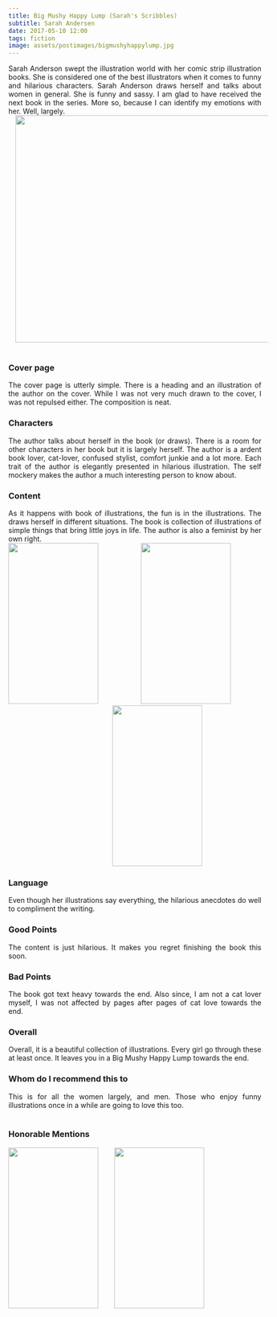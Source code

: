 ```yaml
---
title: Big Mushy Happy Lump (Sarah's Scribbles)
subtitle: Sarah Andersen
date: 2017-05-10 12:00
tags: fiction
image: assets/postimages/bigmushyhappylump.jpg
---
```


<div dir="ltr" style="text-align: left;" trbidi="on">
<div style="text-align: justify;">
Sarah Anderson swept the illustration world with her comic strip illustration books. She is considered one of the best illustrators when it comes to funny and hilarious characters. Sarah Anderson draws herself and talks about women in general. She is funny and sassy. I am glad to have received the next book in the series. More so, because I can identify my emotions with her. Well, largely.<br />
<div class="separator" style="clear: both; text-align: center;">
<a href="https://4.bp.blogspot.com/-XAaGmXVH9Rc/WKVkxG2sr6I/AAAAAAAAEPg/anjABWlawMUUOyNM_IzNN8kWb7IHS7OSwCLcB/s1600/FullSizeRender%2B%25281%2529.jpg" imageanchor="1" style="margin-left: 1em; margin-right: 1em;"><img border="0" height="452" src="https://4.bp.blogspot.com/-XAaGmXVH9Rc/WKVkxG2sr6I/AAAAAAAAEPg/anjABWlawMUUOyNM_IzNN8kWb7IHS7OSwCLcB/s640/FullSizeRender%2B%25281%2529.jpg" width="640" /></a></div>
<br /></div>
<h3 style="text-align: justify;">
Cover page&nbsp;</h3>
<div style="text-align: justify;">
The cover page is utterly simple. There is a heading and an illustration of the author on the cover. While I was not very much drawn to the cover, I was not repulsed either. The composition is neat.&nbsp;</div>
<h3 style="text-align: justify;">
Characters&nbsp;</h3>
<div style="text-align: justify;">
The author talks about herself in the book (or draws). There is a room for other characters in her book but it is largely herself. The author is a ardent book lover, cat-lover, confused stylist, comfort junkie and a lot more. Each trait of the author is elegantly presented in hilarious illustration. The self mockery makes the author a much interesting person to know about.&nbsp;</div>
<h3 style="text-align: justify;">
Content&nbsp;</h3>
<div style="text-align: justify;">
As it happens with book of illustrations, the fun is in the illustrations. The draws herself in different situations. The book is collection of illustrations of simple things that bring little joys in life. The author is also a feminist by her own right.&nbsp;</div>
<div class="separator" style="clear: both; text-align: center;">
<a href="https://3.bp.blogspot.com/-6GA1ph_i8hk/WKLVaODGMyI/AAAAAAAAEPE/yUTVE6Kg5vAEp7P2hl5UFFoHQM6YPT3yQCEw/s1600/IMG_8360.PNG" imageanchor="1" style="clear: left; float: left; margin-bottom: 1em; margin-right: 1em;"><img border="0" height="320" src="https://3.bp.blogspot.com/-6GA1ph_i8hk/WKLVaODGMyI/AAAAAAAAEPE/yUTVE6Kg5vAEp7P2hl5UFFoHQM6YPT3yQCEw/s320/IMG_8360.PNG" width="179" /></a></div>
<div style="text-align: justify;">
&nbsp;<a href="https://3.bp.blogspot.com/-hlbe9tv1g2A/WKLVZ5Cz29I/AAAAAAAAEPA/-XOf3_ulYiAh8ixjiSMvfOIAaxi_HCHVQCEw/s1600/IMG_8361.PNG" imageanchor="1" style="clear: right; display: inline !important; margin-bottom: 1em; margin-left: 1em; text-align: center;"><img border="0" height="320" src="https://3.bp.blogspot.com/-hlbe9tv1g2A/WKLVZ5Cz29I/AAAAAAAAEPA/-XOf3_ulYiAh8ixjiSMvfOIAaxi_HCHVQCEw/s320/IMG_8361.PNG" width="179" /></a>&nbsp;&nbsp;<a href="https://1.bp.blogspot.com/-lYLoAHmuR7U/WKLVZx5868I/AAAAAAAAEO8/k5zQIhh1CvoCHmJ8tJUmD3z5HgWjUsSsACEw/s1600/IMG_8363.PNG" imageanchor="1" style="clear: right; display: inline !important; margin-bottom: 1em; margin-left: 1em; text-align: center;"><img border="0" height="320" src="https://1.bp.blogspot.com/-lYLoAHmuR7U/WKLVZx5868I/AAAAAAAAEO8/k5zQIhh1CvoCHmJ8tJUmD3z5HgWjUsSsACEw/s320/IMG_8363.PNG" width="179" /></a></div>
<h3 style="text-align: justify;">
Language&nbsp;</h3>
<div style="text-align: justify;">
Even though her illustrations say everything, the hilarious anecdotes do well to compliment the writing.&nbsp;</div>
<h3 style="text-align: justify;">
Good Points&nbsp;</h3>
<div style="text-align: justify;">
The content is just hilarious. It makes you regret finishing the book this soon.&nbsp;</div>
<h3 style="text-align: justify;">
Bad Points&nbsp;</h3>
<div style="text-align: justify;">
The book got text heavy towards the end. Also since, I am not a cat lover myself, I was not affected by pages after pages of cat love towards the end.&nbsp;</div>
<h3 style="text-align: justify;">
Overall&nbsp;</h3>
<div style="text-align: justify;">
Overall, it is a beautiful collection of illustrations. Every girl go through these at least once. It leaves you in a Big Mushy Happy Lump towards the end.&nbsp;</div>
<h3 style="text-align: justify;">
Whom do I recommend this to&nbsp;</h3>
<div style="text-align: justify;">
This is for all the women largely, and men. Those who enjoy funny illustrations once in a while are going to love this too.</div>
<div style="text-align: justify;">
<br /></div>
<h3 style="text-align: justify;">
Honorable Mentions&nbsp;</h3>
<div class="separator" style="clear: both; text-align: center;">
<a href="https://1.bp.blogspot.com/-jRMPLZ5mQO0/WKLVasru0lI/AAAAAAAAEPI/gYlrblkjiVAu-cx2GyxMQqhVoJE3Ke_oQCEw/s1600/IMG_8364.PNG" imageanchor="1" style="clear: left; float: left; margin-bottom: 1em; margin-right: 1em;"><img border="0" height="320" src="https://1.bp.blogspot.com/-jRMPLZ5mQO0/WKLVasru0lI/AAAAAAAAEPI/gYlrblkjiVAu-cx2GyxMQqhVoJE3Ke_oQCEw/s320/IMG_8364.PNG" width="179" /></a></div>
<div style="text-align: justify;">
&nbsp;<a href="https://4.bp.blogspot.com/-s9P6tASKF-4/WKLVa8j8mnI/AAAAAAAAEPQ/cJoE_hlDQdEBTvQsdWhGuhX-92JqAsdrwCEw/s1600/IMG_8365.PNG" imageanchor="1" style="margin-left: 1em; margin-right: 1em; text-align: center;"><img border="0" height="320" src="https://4.bp.blogspot.com/-s9P6tASKF-4/WKLVa8j8mnI/AAAAAAAAEPQ/cJoE_hlDQdEBTvQsdWhGuhX-92JqAsdrwCEw/s320/IMG_8365.PNG" width="179" /></a></div>
</div>
